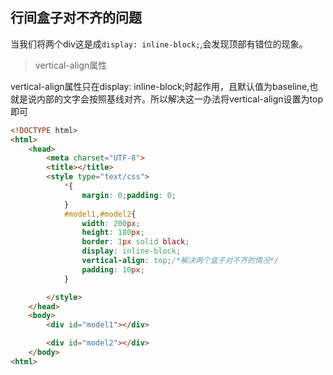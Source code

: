 ## 行间盒子对不齐的问题

当我们将两个div这是成`display: inline-block;`,会发现顶部有错位的现象。

> vertical-align属性

vertical-align属性只在display: inline-block;时起作用，且默认值为baseline,也就是说内部的文字会按照基线对齐。所以解决这一办法将vertical-align设置为top即可

```html
<!DOCTYPE html>
<html>
	<head>
		<meta charset="UTF-8">
		<title></title>
		<style type="text/css">
			*{
				margin: 0;padding: 0;
			}
			#model1,#model2{
				width: 200px;
				height: 180px;
				border: 1px solid black;
				display: inline-block;
				vertical-align: top;/*解决两个盒子对不齐的情况*/
				padding: 10px;
			}

		</style>
	</head>
	<body>
        <div id="model1"></div>

        <div id="model2"></div>
	</body>
<html>
```

